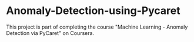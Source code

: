 # Anomaly-Detection-using-Pycaret
This project is part of completing the course "Machine Learning - Anomaly Detection via PyCaret" on Coursera.
